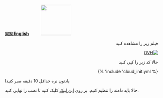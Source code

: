 [**🇺🇸 English**](https://github.com/hiddify/hiddify-config/wiki/Quick-Installation-on-OVH-Servers)&nbsp;&nbsp;&nbsp;&nbsp;&nbsp;&nbsp;&nbsp;&nbsp;&nbsp;&nbsp;<a href="https://github.com/hiddify/hiddify-config/wiki/%D9%87%D9%85%D9%87-%D8%A2%D9%85%D9%88%D8%B2%D8%B4%E2%80%8C%D9%87%D8%A7-%D9%88-%D9%88%DB%8C%D8%AF%D8%A6%D9%88%D9%87%D8%A7"><img width="100" src="https://github.com/hiddify/hiddify-config/assets/125398461/3704cd84-eee6-4c45-abe7-3c02936bbebb" /></a>
<div dir="rtl" markdown="1">

فیلم زیر را مشاهده کنید

[![OVH](https://img.youtube.com/vi/06fMizOb-DE/maxresdefault.jpg)](https://www.youtube.com/watch?v=06fMizOb-DE)



حالا کد زیر را کپی کنید

{% include 'cloud_init.yml' %}

</div>

یادتون نره حداقل 10 دقیقه  صبر کنیدا

حالا باید دامنه را تنظیم کنیم. بر روی [این لینک](https://github.com/hiddify/hiddify-config/wiki/%D8%B1%D8%A7%D9%87%D9%86%D9%85%D8%A7%DB%8C-%D8%AA%D9%86%D8%B8%DB%8C%D9%85-%D8%AF%D8%A7%D9%85%D9%86%D9%87-%D9%88-%D9%86%D9%87%D8%A7%DB%8C%DB%8C-%DA%A9%D8%B1%D8%AF%D9%86-%D9%86%D8%B5%D8%A8) کلیک کنید تا نصب را نهایی کنید.

</div>